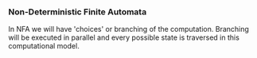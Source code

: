 ### Non-Deterministic Finite Automata

In NFA we will have 'choices' or branching of the computation. Branching will be executed in parallel and every possible state is traversed in this computational model.
